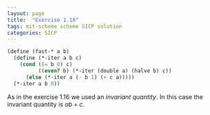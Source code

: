 ```yaml
---
layout: page
title:  "Exercise 1.18"
tags: mit-scheme scheme SICP solution
categories: SICP
---
```

```scheme
(define (fast-* a b)
  (define (*-iter a b c)
    (cond ((= b 0) c)
          ((even? b) (*-iter (double a) (halve b) c))
	  (else (*-iter a (- b 1) (+ c a)))))
  (*-iter a b 0))
```
As in the exercise 1.16 we used an *invariant quantity*. In this case the invariant quantity is $ab+c$.
